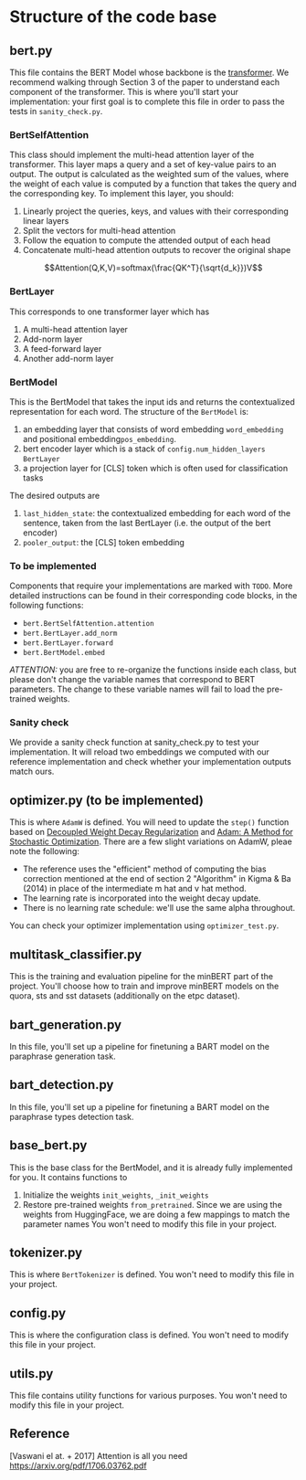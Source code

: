 # Structure of the code base

## bert.py

This file contains the BERT Model whose backbone is the [transformer](https://arxiv.org/pdf/1706.03762.pdf). We recommend walking through Section 3 of the paper to understand each component of the transformer. This is where you'll start your implementation: your first goal is to complete this file in order to pass the tests in `sanity_check.py`.

### BertSelfAttention

This class should implement the multi-head attention layer of the transformer. This layer maps a query and a set of key-value pairs to an output. The output is calculated as the weighted sum of the values, where the weight of each value is computed by a function that takes the query and the corresponding key. To implement this layer, you should:

1. Linearly project the queries, keys, and values with their corresponding linear layers
2. Split the vectors for multi-head attention
3. Follow the equation to compute the attended output of each head
4. Concatenate multi-head attention outputs to recover the original shape

$$Attention(Q,K,V)=softmax(\frac{QK^T}{\sqrt{d_k}})V$$

### BertLayer

This corresponds to one transformer layer which has

1. A multi-head attention layer
2. Add-norm layer
3. A feed-forward layer
4. Another add-norm layer

### BertModel

This is the BertModel that takes the input ids and returns the contextualized representation for each word. The structure of the ```BertModel``` is:

1. an embedding layer that consists of word embedding ```word_embedding``` and positional embedding```pos_embedding```.
2. bert encoder layer which is a stack of ```config.num_hidden_layers``` ```BertLayer```
3. a projection layer for [CLS] token which is often used for classification tasks

The desired outputs are

1. ```last_hidden_state```: the contextualized embedding for each word of the sentence, taken from the last BertLayer (i.e. the output of the bert encoder)
2. ```pooler_output```: the [CLS] token embedding

### To be implemented

Components that require your implementations are marked with ```TODO```. More detailed instructions can be found in their corresponding code blocks, in the following functions:

* ```bert.BertSelfAttention.attention```
* ```bert.BertLayer.add_norm```
* ```bert.BertLayer.forward```
* ```bert.BertModel.embed```

*ATTENTION:* you are free to re-organize the functions inside each class, but please don't change the variable names that correspond to BERT parameters. The change to these variable names will fail to load the pre-trained weights.

### Sanity check

We provide a sanity check function at sanity_check.py to test your implementation. It will reload two embeddings we computed with our reference implementation and check whether your implementation outputs match ours.

## optimizer.py  (to be implemented)

This is where `AdamW` is defined.
You will need to update the `step()` function based on [Decoupled Weight Decay Regularization](https://arxiv.org/abs/1711.05101) and [Adam: A Method for Stochastic Optimization](https://arxiv.org/abs/1412.6980).
There are a few slight variations on AdamW, pleae note the following:

* The reference uses the "efficient" method of computing the bias correction mentioned at the end of section 2 "Algorithm" in Kigma & Ba (2014) in place of the intermediate m hat and v hat method.
* The learning rate is incorporated into the weight decay update.
* There is no learning rate schedule: we'll use the same alpha throughout.

You can check your optimizer implementation using `optimizer_test.py`.

## multitask_classifier.py

This is the training and evaluation pipeline for the minBERT part of the project. You'll choose how to train and improve minBERT models on the quora, sts and sst datasets (additionally on the etpc dataset).

## bart_generation.py

In this file, you'll set up a pipeline for finetuning a BART model on the paraphrase generation task.

## bart_detection.py

In this file, you'll set up a pipeline for finetuning a BART model on the paraphrase types detection task.

## base_bert.py

This is the base class for the BertModel, and it is already fully implemented for you. It contains functions to

1. Initialize the weights ``init_weights``, ``_init_weights``
2. Restore pre-trained weights ``from_pretrained``. Since we are using the weights from HuggingFace, we are doing a few mappings to match the parameter names
You won't need to modify this file in your project.

## tokenizer.py

This is where `BertTokenizer` is defined. You won't need to modify this file in your project.

## config.py

This is where the configuration class is defined. You won't need to modify this file in your project.

## utils.py

This file contains utility functions for various purposes. You won't need to modify this file in your project.

## Reference

[Vaswani el at. + 2017] Attention is all you need <https://arxiv.org/pdf/1706.03762.pdf>
